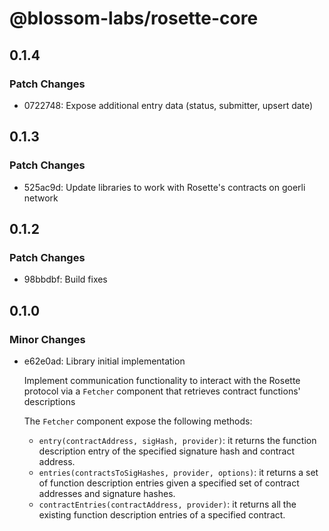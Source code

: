 # @blossom-labs/rosette-core

## 0.1.4

### Patch Changes

- 0722748: Expose additional entry data (status, submitter, upsert date)

## 0.1.3

### Patch Changes

- 525ac9d: Update libraries to work with Rosette's contracts on goerli network

## 0.1.2

### Patch Changes

- 98bbdbf: Build fixes

## 0.1.0

### Minor Changes

- e62e0ad: Library initial implementation

  Implement communication functionality to interact with the Rosette protocol via a `Fetcher` component that retrieves contract functions' descriptions

  The `Fetcher` component expose the following methods:

  - `entry(contractAddress, sigHash, provider)`: it returns the function description entry of the specified signature hash and contract address.
  - `entries(contractsToSigHashes, provider, options)`: it returns a set of function description entries given a specified set of contract addresses and signature hashes.
  - `contractEntries(contractAddress, provider)`: it returns all the existing function description entries of a specified contract.
